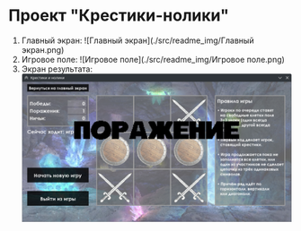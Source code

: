 # Проект "Крестики-нолики"

1. Главный экран:
   ![Главный экран](./src/readme_img/Главный экран.png)
2. Игровое поле:
   ![Игровое поле](./src/readme_img/Игровое поле.png)
3. Экран результата:
   ![Экран результата](./src/readme_img/Результат.png)
